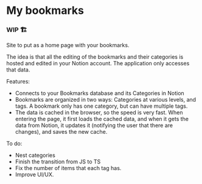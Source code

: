 # My bookmarks

### WIP 🏗️

Site to put as a home page with your bookmarks.

The idea is that all the editing of the bookmarks and their categories is hosted and edited in your Notion account. The application only accesses that data.

Features:
- Connects to your Bookmarks database and its Categories in Notion
- Bookmarks are organized in two ways: Categories at various levels, and tags. A bookmark only has one category, but can have multiple tags.
- The data is cached in the browser, so the speed is very fast. When entering the page, it first loads the cached data, and when it gets the data from Notion, it updates it (notifying the user that there are changes), and saves the new cache.

To do:
- Nest categories
- Finish the transition from JS to TS
- Fix the number of items that each tag has.
- Improve UI/UX.